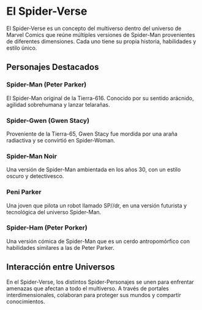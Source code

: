 # El Spider-Verse

El Spider-Verse es un concepto del multiverso dentro del universo de Marvel Comics que reúne múltiples versiones de Spider-Man provenientes de diferentes dimensiones. Cada uno tiene su propia historia, habilidades y estilo único.

## Personajes Destacados

### Spider-Man (Peter Parker)
El Spider-Man original de la Tierra-616. Conocido por su sentido arácnido, agilidad sobrehumana y lanzar telarañas.

### Spider-Gwen (Gwen Stacy)
Proveniente de la Tierra-65, Gwen Stacy fue mordida por una araña radiactiva y se convirtió en Spider-Woman.

### Spider-Man Noir
Una versión de Spider-Man ambientada en los años 30, con un estilo oscuro y detectivesco.

### Peni Parker
Una joven que pilota un robot llamado SP//dr, en una versión futurista y tecnológica del universo Spider-Man.

### Spider-Ham (Peter Porker)
Una versión cómica de Spider-Man que es un cerdo antropomórfico con habilidades similares a las de Peter Parker.

## Interacción entre Universos

En el Spider-Verse, los distintos Spider-Personajes se unen para enfrentar amenazas que afectan a todo el multiverso. A través de portales interdimensionales, colaboran para proteger sus mundos y compartir conocimientos.

